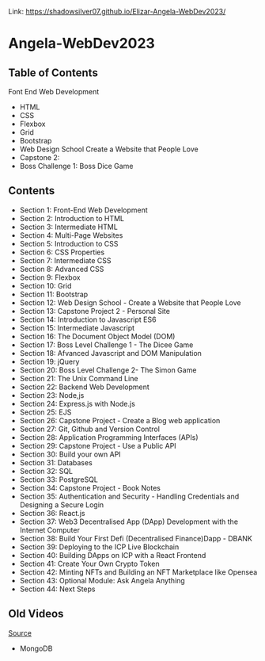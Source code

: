 Link: https://shadowsilver07.github.io/Elizar-Angela-WebDev2023/
# Angela-WebDev2023

 ## Table of Contents
 Font End Web Development
 - HTML
 - CSS
 - Flexbox
 - Grid
 - Bootstrap
 - Web Design School Create a Website that People Love
 - Capstone 2:
 - Boss Challenge 1: Boss Dice Game

 ## Contents   
- Section 1: Front-End Web Development
- Section 2: Introduction to HTML 
- Section 3: Intermediate HTML
- Section 4: Multi-Page Websites
- Section 5: Introduction to CSS 
- Section 6: CSS Properties 
- Section 7: Intermediate CSS
- Section 8: Advanced CSS
- Section 9: Flexbox
- Section 10: Grid
- Section 11: Bootstrap
- Section 12: Web Design School - Create a Website that People Love
- Section 13: Capstone Project 2 - Personal Site
- Section 14: Introduction to Javascript ES6
- Section 15: Intermediate Javascript 
- Section 16: The Document Object Model (DOM)
- Section 17: Boss Level Challenge 1 - The Dicee Game
- Section 18: Afvanced Javascript and DOM Manipulation
- Section 19: jQuery
- Section 20: Boss Level Challenge 2- The Simon Game
- Section 21: The Unix Command Line
- Section 22: Backend Web Development
- Section 23: Node,js
- Section 24: Express.js with Node.js
- Section 25: EJS
- Section 26: Capstone Project - Create a Blog web application
- Section 27: Git, Github and Version Control
- Section 28: Application Programming Interfaces (APIs)
- Section 29: Capstone Project - Use a Public API
- Section 30: Build your own API
- Section 31: Databases
- Section 32: SQL
- Section 33: PostgreSQL 
- Section 34: Capstone Project - Book Notes
- Section 35: Authentication and Security - Handling Credentials and Designing a Secure Login
- Section 36: React.js
- Section 37: Web3 Decentralised App (DApp) Development with the Internet  Computer 
- Section 38: Build Your First Defi (Decentralised Finance)Dapp - DBANK
- Section 39: Deploying to the ICP Live Blockchain 
- Section 40: Building DApps on ICP with a React Frontend
- Section 41: Create Your Own Crypto Token
- Section 42: Minting NFTs and Building an NFT Marketplace like Opensea
- Section 43: Optional Module: Ask Angela Anything 
- Section 44: Next Steps



## Old Videos
[Source](https://appbrewery.com/courses/legacy-complete-web-development-course/lectures/46570329)
- MongoDB
